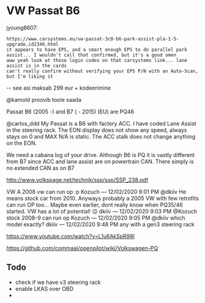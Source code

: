 # VW Passat B6


jyoung8607:
```
https://www.carsystems.eu/vw-passat-3c0-b6-park-assist-pla-1-5-upgrade,id2349.html
it appears to have EPS, and a smart enough EPS to do parallel park assist... I wouldn't call that confirmed, but it's a good omen 
aww yeah look at those login codes on that carsystems link... lane assist is in the cards
can't really confirm without verifying your EPS P/N with an Auto-Scan, but I'm liking it
```

-- see asi maksab 299 eur + kodeerimine

@kamold proovib toole saada

Passat B6 (2005 -) and B7 ( - 2015) (EU) are PQ46


@carlos_ddd My Passat is a B6 with factory ACC. I have coded Lane Assist in the steering rack. The EON display does not show any speed,  always stays on 0 and MAX N/A is static. The ACC stalk does not change anything on the EON.


We need a cabana log of your drive. Although B6 is PQ it is vastly different from B7 since ACC and lane assist are on powertrain CAN. There simply is no extended CAN as on B7


http://www.volkspage.net/technik/ssp/ssp/SSP_238.pdf


VW
A 2008 vw can run op :p
Kozuch — 12/02/2020 9:01 PM
@dkiiv He means stock car from 2010. Anyways probably a 2005 VW with few retrofits can run OP too... Maybe even earlier, dont really know when PQ35/46 started. VW has a lot of potential! 😉
dkiiv — 12/02/2020 9:03 PM
@Kozuch stock 2008-9 can run op
Kozuch — 12/02/2020 9:05 PM
@dkiiv which model exactly?
dkiiv — 12/02/2020 9:48 PM
any with a gen3 steering rack


https://www.youtube.com/watch?v=L1u6AkSpR98l


https://github.com/commaai/openpilot/wiki/Volkswagen-PQ



## Todo

- check if we have v3 steering rack
- enable LKAS over OBD 
- 
